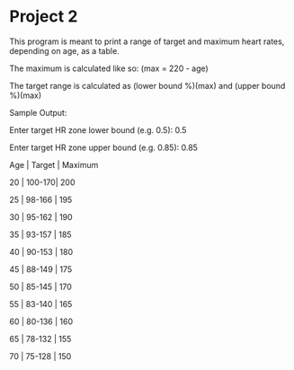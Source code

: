 # Project 2

This program is meant to print a range of target and maximum heart rates, depending on age, as a table.

The maximum is calculated like so: (max = 220 - age)

The target range is calculated as (lower bound %)(max) and (upper bound %)(max)

Sample Output:

Enter target HR zone lower bound (e.g. 0.5): 0.5 

Enter target HR zone upper bound (e.g. 0.85): 0.85 

Age |     Target |  Maximum 

20  |     100-170| 200 

25  |     98-166 | 195 

30  |     95-162 | 190 

35  |     93-157 | 185 

40  |     90-153 | 180 

45  |     88-149 | 175 

50  |     85-145 | 170 

55  |     83-140 | 165 

60  |     80-136 | 160 

65  |     78-132 | 155 

70  |     75-128 | 150
